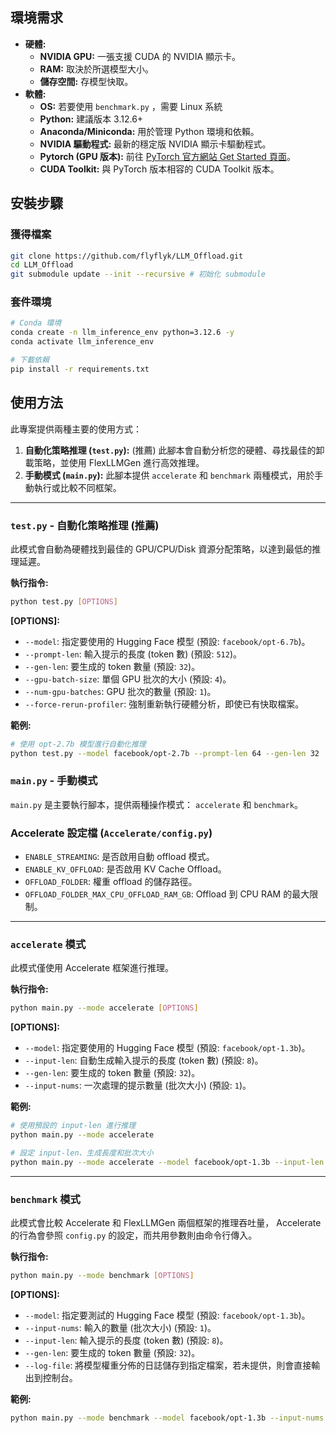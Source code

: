 ## 環境需求

*   **硬體:**
    *   **NVIDIA GPU:** 一張支援 CUDA 的 NVIDIA 顯示卡。
    *   **RAM:** 取決於所選模型大小。
    *   **儲存空間:** 存模型快取。
*   **軟體:**
    *   **OS:** 若要使用 `benchmark.py` ，需要 Linux 系統
    *   **Python:** 建議版本 3.12.6+
    *   **Anaconda/Miniconda:** 用於管理 Python 環境和依賴。
    *   **NVIDIA 驅動程式:** 最新的穩定版 NVIDIA 顯示卡驅動程式。
    *   **Pytorch (GPU 版本):** 前往 [PyTorch 官方網站 Get Started 頁面](https://pytorch.org/get-started/locally/)。
    *   **CUDA Toolkit:** 與 PyTorch 版本相容的 CUDA Toolkit 版本。

## 安裝步驟

### 獲得檔案

```bash
git clone https://github.com/flyflyk/LLM_Offload.git
cd LLM_Offload
git submodule update --init --recursive # 初始化 submodule
```

### 套件環境

```bash
# Conda 環境
conda create -n llm_inference_env python=3.12.6 -y
conda activate llm_inference_env

# 下載依賴
pip install -r requirements.txt
```

## 使用方法

此專案提供兩種主要的使用方式：

1.  **自動化策略推理 (`test.py`):** (推薦) 此腳本會自動分析您的硬體、尋找最佳的卸載策略，並使用 FlexLLMGen 進行高效推理。
2.  **手動模式 (`main.py`):** 此腳本提供 `accelerate` 和 `benchmark` 兩種模式，用於手動執行或比較不同框架。

---

### `test.py` - 自動化策略推理 (推薦)

此模式會自動為硬體找到最佳的 GPU/CPU/Disk 資源分配策略，以達到最低的推理延遲。

**執行指令:**

```bash
python test.py [OPTIONS]
```

**[OPTIONS]:**

*   `--model`: 指定要使用的 Hugging Face 模型 (預設: `facebook/opt-6.7b`)。
*   `--prompt-len`: 輸入提示的長度 (token 數) (預設: `512`)。
*   `--gen-len`: 要生成的 token 數量 (預設: `32`)。
*   `--gpu-batch-size`: 單個 GPU 批次的大小 (預設: `4`)。
*   `--num-gpu-batches`: GPU 批次的數量 (預設: `1`)。
*   `--force-rerun-profiler`: 強制重新執行硬體分析，即使已有快取檔案。

**範例:**

```bash
# 使用 opt-2.7b 模型進行自動化推理
python test.py --model facebook/opt-2.7b --prompt-len 64 --gen-len 32
```

### `main.py` - 手動模式

`main.py` 是主要執行腳本，提供兩種操作模式： `accelerate` 和 `benchmark`。

### Accelerate 設定檔 (`Accelerate/config.py`)

*   `ENABLE_STREAMING`: 是否啟用自動 offload 模式。
*   `ENABLE_KV_OFFLOAD`: 是否啟用 KV Cache Offload。
*   `OFFLOAD_FOLDER`: 權重 offload 的儲存路徑。
*   `OFFLOAD_FOLDER_MAX_CPU_OFFLOAD_RAM_GB`: Offload 到 CPU RAM 的最大限制。

---

### `accelerate` 模式

此模式僅使用 Accelerate 框架進行推理。

**執行指令:**

```bash
python main.py --mode accelerate [OPTIONS]
```

**[OPTIONS]:**

*   `--model`: 指定要使用的 Hugging Face 模型 (預設: `facebook/opt-1.3b`)。
*   `--input-len`: 自動生成輸入提示的長度 (token 數) (預設: `8`)。
*   `--gen-len`: 要生成的 token 數量 (預設: `32`)。
*   `--input-nums`: 一次處理的提示數量 (批次大小) (預設: `1`)。

**範例:**

```bash
# 使用預設的 input-len 進行推理
python main.py --mode accelerate

# 設定 input-len、生成長度和批次大小
python main.py --mode accelerate --model facebook/opt-1.3b --input-len 64 --gen-len 64 --input-nums 2
```
---

### `benchmark` 模式

此模式會比較 Accelerate 和 FlexLLMGen 兩個框架的推理吞吐量， Accelerate 的行為會參照 `config.py` 的設定，而共用參數則由命令行傳入。

**執行指令:**

```bash
python main.py --mode benchmark [OPTIONS]
```

**[OPTIONS]:**

*   `--model`: 指定要測試的 Hugging Face 模型 (預設: `facebook/opt-1.3b`)。
*   `--input-nums`: 輸入的數量 (批次大小) (預設: `1`)。
*   `--input-len`: 輸入提示的長度 (token 數) (預設: `8`)。
*   `--gen-len`: 要生成的 token 數量 (預設: `32`)。
*   `--log-file`: 將模型權重分佈的日誌儲存到指定檔案，若未提供，則會直接輸出到控制台。

**範例:**

```bash
python main.py --mode benchmark --model facebook/opt-1.3b --input-nums 4 --input-len 32 --gen-len 64 --log-file log.log
```
